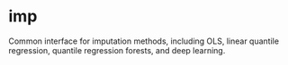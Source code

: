 # imp
Common interface for imputation methods, including OLS, linear quantile regression, quantile regression forests, and deep learning.
